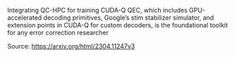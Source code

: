 Integrating QC-HPC for training 
CUDA-Q QEC, which includes GPU-accelerated decoding primitives, Google’s stim stabilizer simulator, and extension points in CUDA-Q for custom decoders, is the foundational toolkit for any error correction researcher

Source: https://arxiv.org/html/2304.11247v3
